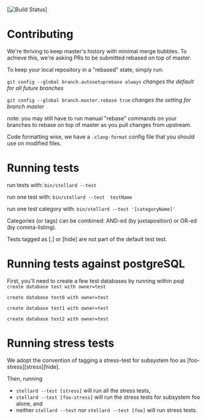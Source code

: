 [![Build Status](https://magnum.travis-ci.com/stellar/hayashi.svg?token=u11W8KHX2y4hfGqbzE1E)]

# Contributing

  We're thriving to keep master's history with minimal merge bubbles. To achieve this, we're asking PRs to be submitted rebased on top of master.

To keep your local repository in a "rebased" state, simply run:

`git config --global branch.autosetuprebase always` *changes the default for all future branches*  

`git config --global branch.master.rebase true` *changes the setting for branch master*

note: you may still have to run manual "rebase" commands on your branches to rebase on top of master as you pull changes from upstream.

Code formatting wise, we have a `.clang-format` config file that you should use on modified files.

# Running tests

run tests with:
  `bin/stellard --test`

run one test with:
  `bin/stellard --test  testName`

run one test category with:
  `bin/stellard --test '[categoryName]'`

Categories (or tags) can be combined: AND-ed (by juxtaposition) or OR-ed (by comma-listing).

Tests tagged as [.] or [hide] are not part of the default test test.

# Running tests against postgreSQL
 First, you'll need to create a few test databases by running within psql
`create database test with owner=test`

`create database test0 with owner=test`

`create database test1 with owner=test`

`create database test2 with owner=test`

# Running stress tests
We adopt the convention of tagging a stress-test for subsystem foo as [foo-stress][stress][hide].

Then, running
* `stellard --test [stress]` will run all the stress tests,
* `stellard --test [foo-stress]` will run the stress tests for subsystem foo alone, and
* neither `stellard --test` nor `stellard --test [foo]` will run stress tests.

